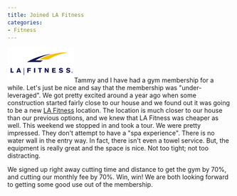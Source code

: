 ```yaml
---
title: Joined LA Fitness
categories:
- Fitness
---
```


[![logo_lafitness.gif](/assets/posts/2008/logo-lafitness.gif)](http://www.lafitness.com/)Tammy and I have had a gym membership for a while. Let's just be nice and say that the membership was "under-leveraged". We got pretty excited around a year ago when some construction started fairly close to our house and we found out it was going to be a new [LA Fitness](http://www.lafitness.com/) location. The location is much closer to our house than our previous options, and we knew that LA Fitness was cheaper as well.
This weekend we stopped in and took a tour. We were pretty impressed. They don't attempt to have a "spa experience". There is no water wall in the entry way. In fact, there isn't even a towel service. But, the equipment is really great and the space is nice. Not too tight; not too distracting.

We signed up right away cutting time and distance to get the gym by 70%, and cutting our monthly fee by 70%. Win, win! We are both looking forward to getting some good use out of the membership.
